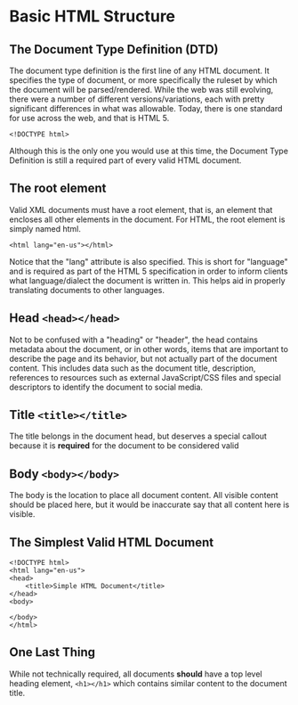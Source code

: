 # Basic HTML Structure

## The Document Type Definition (DTD)
The document type definition is the first line of any HTML document. It specifies the type of document, or more specifically the ruleset by which the document will be parsed/rendered. While the web was still evolving, there were a number of different versions/variations, each with pretty significant differences in what was allowable. Today, there is one standard for use across the web, and that is HTML 5.

```
<!DOCTYPE html>
```

Although this is the only one you would use at this time, the Document Type Definition is still a required part of every valid HTML document.

## The root element
Valid XML documents must have a root element, that is, an element that encloses all other elements in the document. For HTML, the root element is simply named html.

```
<html lang="en-us"></html>
```

Notice that the "lang" attribute is also specified. This is short for "language" and is required as part of the HTML 5 specification in order to inform clients what language/dialect the document is written in. This helps aid in properly translating documents to other languages.

## Head `<head></head>`
Not to be confused with a "heading" or "header", the head contains metadata about the document, or in other words, items that are important to describe the page and its behavior, but not actually part of the document content. This includes data such as the document title, description, references to resources such as external JavaScript/CSS files and special descriptors to identify the document to social media.

## Title `<title></title>`
The title belongs in the document head, but deserves a special callout because it is **required** for the document to be considered valid

## Body `<body></body>`
The body is the location to place all document content.  All visible content should be placed here, but it would be inaccurate say that all content here is visible.

## The Simplest Valid HTML Document
```
<!DOCTYPE html>
<html lang="en-us">
<head>
    <title>Simple HTML Document</title>
</head>
<body>
    
</body>
</html>
```

## One Last Thing
While not technically required, all documents **should** have a top level heading element, `<h1></h1>` which contains similar content to the document title.